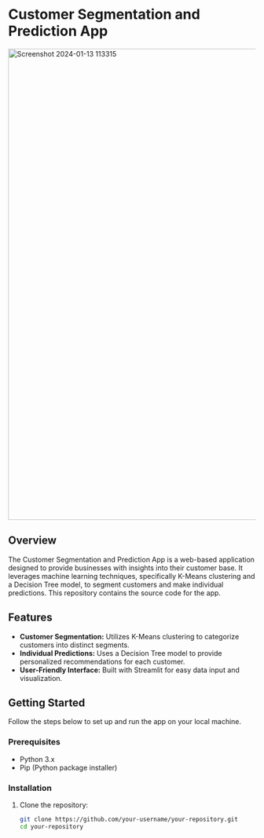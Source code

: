 # Customer Segmentation and Prediction App
<img width="960" alt="Screenshot 2024-01-13 113315" src="https://github.com/ansarifaisal12/Customer_Segementation/assets/115267921/37df9c78-7fe4-4f46-942d-387eb93b8d49">

## Overview

The Customer Segmentation and Prediction App is a web-based application designed to provide businesses with insights into their customer base. It leverages machine learning techniques, specifically K-Means clustering and a Decision Tree model, to segment customers and make individual predictions. This repository contains the source code for the app.

## Features

- **Customer Segmentation:** Utilizes K-Means clustering to categorize customers into distinct segments.
- **Individual Predictions:** Uses a Decision Tree model to provide personalized recommendations for each customer.
- **User-Friendly Interface:** Built with Streamlit for easy data input and visualization.

## Getting Started

Follow the steps below to set up and run the app on your local machine.

### Prerequisites

- Python 3.x
- Pip (Python package installer)

### Installation

1. Clone the repository:

   ```bash
   git clone https://github.com/your-username/your-repository.git
   cd your-repository
